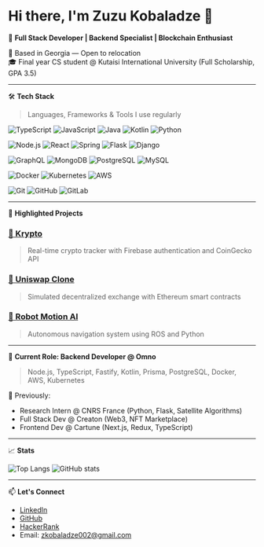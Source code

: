 # Hi there, I'm Zuzu Kobaladze 👋

🎯 **Full Stack Developer | Backend Specialist | Blockchain Enthusiast**

📍 Based in Georgia — Open to relocation  
🎓 Final year CS student @ Kutaisi International University (Full Scholarship, GPA 3.5)

---

🛠️ **Tech Stack**
> Languages, Frameworks & Tools I use regularly

![TypeScript](https://img.shields.io/badge/TypeScript-%23007ACC.svg?style=flat&logo=typescript&logoColor=white)
![JavaScript](https://img.shields.io/badge/JavaScript-%23F7DF1E.svg?style=flat&logo=javascript&logoColor=black)
![Java](https://img.shields.io/badge/Java-%23ED8B00.svg?style=flat&logo=java&logoColor=white)
![Kotlin](https://img.shields.io/badge/Kotlin-%230095D5.svg?style=flat&logo=kotlin&logoColor=white)
![Python](https://img.shields.io/badge/Python-%2314354C.svg?style=flat&logo=python&logoColor=white)

![Node.js](https://img.shields.io/badge/Node.js-%23339933.svg?style=flat&logo=node.js&logoColor=white)
![React](https://img.shields.io/badge/React-%2320232a.svg?style=flat&logo=react&logoColor=%2361DAFB)
![Spring](https://img.shields.io/badge/Spring-%236DB33F.svg?style=flat&logo=spring&logoColor=white)
![Flask](https://img.shields.io/badge/Flask-%23000.svg?style=flat&logo=flask&logoColor=white)
![Django](https://img.shields.io/badge/Django-%23092E20.svg?style=flat&logo=django&logoColor=white)

![GraphQL](https://img.shields.io/badge/GraphQL-%23E10098.svg?style=flat&logo=graphql&logoColor=white)
![MongoDB](https://img.shields.io/badge/MongoDB-%234ea94b.svg?style=flat&logo=mongodb&logoColor=white)
![PostgreSQL](https://img.shields.io/badge/PostgreSQL-%23316192.svg?style=flat&logo=postgresql&logoColor=white)
![MySQL](https://img.shields.io/badge/MySQL-%234479A1.svg?style=flat&logo=mysql&logoColor=white)

![Docker](https://img.shields.io/badge/Docker-%230db7ed.svg?style=flat&logo=docker&logoColor=white)
![Kubernetes](https://img.shields.io/badge/Kubernetes-%23326ce5.svg?style=flat&logo=kubernetes&logoColor=white)
![AWS](https://img.shields.io/badge/AWS-%23FF9900.svg?style=flat&logo=amazon-aws&logoColor=white)

![Git](https://img.shields.io/badge/Git-%23F05032.svg?style=flat&logo=git&logoColor=white)
![GitHub](https://img.shields.io/badge/GitHub-%23181717.svg?style=flat&logo=github&logoColor=white)
![GitLab](https://img.shields.io/badge/GitLab-%23FC6D26.svg?style=flat&logo=gitlab&logoColor=white)

---

🚀 **Highlighted Projects**

### [💸 Krypto](https://krypto-change.netlify.app/)
> Real-time crypto tracker with Firebase authentication and CoinGecko API

### [🔁 Uniswap Clone](https://uniclone2.netlify.app/)
> Simulated decentralized exchange with Ethereum smart contracts

### [🤖 Robot Motion AI](https://github.com/zuzukobaladze/gedi_on_steroids)
> Autonomous navigation system using ROS and Python

---

🧠 **Current Role: Backend Developer @ Omno**
> Node.js, TypeScript, Fastify, Kotlin, Prisma, PostgreSQL, Docker, AWS, Kubernetes

🧪 Previously:  
- Research Intern @ CNRS France (Python, Flask, Satellite Algorithms)  
- Full Stack Dev @ Creaton (Web3, NFT Marketplace)  
- Frontend Dev @ Cartune (Next.js, Redux, TypeScript)

---

📈 **Stats**

![Top Langs](https://github-readme-stats.vercel.app/api/top-langs/?username=zuzukobaladze&layout=compact&theme=radical)
![GitHub stats](https://github-readme-stats.vercel.app/api?username=zuzukobaladze&show_icons=true&theme=radical)

---

📫 **Let's Connect**
- [LinkedIn](https://www.linkedin.com/in/zurab-kobaladze-491b3b1bb)
- [GitHub](https://github.com/zuzukobaladze)
- [HackerRank](https://www.hackerrank.com/profile/zkobaladze002)
- Email: zkobaladze002@gmail.com

